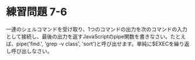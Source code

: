 # 練習問題 7-6

一連のシェルコマンドを受け取り、1つのコマンドの出力を次のコマンドの入力として接続し、最後の出力を返すJavaScriptのpipe関数を書きなさい。たとえば、pipe('find.', 'grep -v class', 'sort')と呼び出せます。単純に$EXECを繰り返し呼び出しなさい。